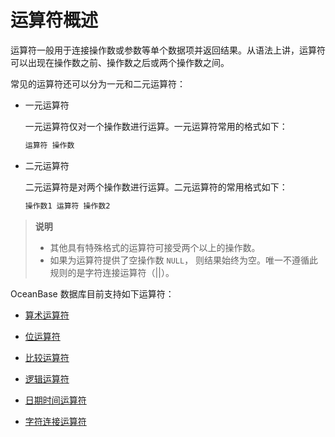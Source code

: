 # 运算符概述

运算符一般用于连接操作数或参数等单个数据项并返回结果。从语法上讲，运算符可以出现在操作数之前、操作数之后或两个操作数之间。

常见的运算符还可以分为一元和二元运算符：

* 一元运算符

  一元运算符仅对一个操作数进行运算。一元运算符常用的格式如下：

  ```sql
  运算符 操作数
  ```

* 二元运算符

  二元运算符是对两个操作数进行运算。二元运算符的常用格式如下：

  ```sql
  操作数1 运算符 操作数2
  ```

>**说明**
>
>* 其他具有特殊格式的运算符可接受两个以上的操作数。
>* 如果为运算符提供了空操作数 `NULL`， 则结果始终为空。唯一不遵循此规则的是字符连接运算符（\|\|）。

OceanBase 数据库目前支持如下运算符：

* [算术运算符](../2.operator-of-mysql-mode/3.arithmetic-operators-of-mysql-mode.md)

* [位运算符](../2.operator-of-mysql-mode/4.bitwise-operators-of-mysql-mode.md)

* [比较运算符](../2.operator-of-mysql-mode/5.comparison-operators-of-mysql-mode.md)

* [逻辑运算符](../2.operator-of-mysql-mode/6.logical-operators-of-mysql-mode.md)

* [日期时间运算符](../2.operator-of-mysql-mode/8.date-and-time-operators-of-mysql-mode.md)

* [字符连接运算符](../2.operator-of-mysql-mode/9.character-concatenation-operators-of-mysql-mode.md)
